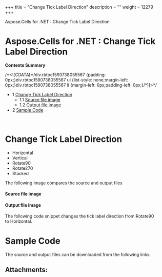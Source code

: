 +++
title = "Change Tick Label Direction" 
description = "" 
weight = 12279 
+++

Aspose.Cells for .NET : Change Tick Label Direction  

# Aspose.Cells for .NET : Change Tick Label Direction


**Contents Summary**

/\*<!\[CDATA\[\*/div.rbtoc1590738055567 {padding: 0px;}div.rbtoc1590738055567 ul {list-style: none;margin-left: 0px;}div.rbtoc1590738055567 li {margin-left: 0px;padding-left: 0px;}/\*\]\]>\*/

*   1 [Change Tick Label Direction](#ChangeTickLabelDirection-ChangeTickLabelDirection)
    *   1.1 [Source file image](#ChangeTickLabelDirection-Sourcefileimage)
    *   1.2 [Output file image](#ChangeTickLabelDirection-Outputfileimage)
*   2 [Sample Code](#ChangeTickLabelDirection-SampleCode)

 

# Change Tick Label Direction


*   Horizontal
*   Vertical
*   Rotate90
*   Rotate270
*   Stacked

The following image compares the source and output files

#### Source file image


#### Output file image


The following code snippet changes the tick label direction from Rotate90 to Horizontal.

# Sample Code

The source and output files can be downloaded from the following links.



## Attachments:


